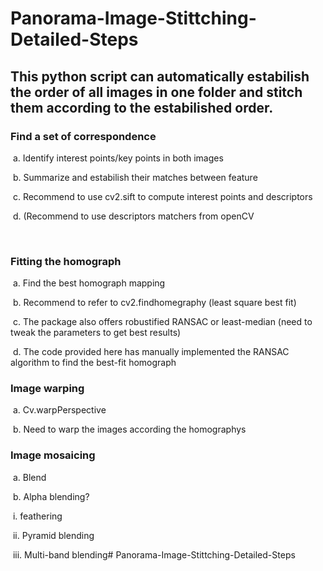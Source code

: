 # Panorama-Image-Stittching-Detailed-Steps



## This python script can automatically estabilish the order of all images in one folder and stitch them according to the estabilished order.



### Find a set of correspondence 

​		a. Identify interest points/key points in both images

​        b. Summarize and estabilish their matches between feature

​        c. Recommend to use cv2.sift to compute interest points and descriptors  

​        d. (Recommend to use descriptors matchers from openCV

​    

### Fitting the homograph

​		a. Find the best homograph mapping

​		b. Recommend to refer to cv2.findhomegraphy (least square best fit)  

​        c. The package also offers robustified RANSAC or least-median (need to tweak the parameters to get best results)

​        d. The code provided here has manually implemented the RANSAC algorithm to find the best-fit homograph

  

### Image warping

​		a. Cv.warpPerspective

​        b. Need to warp the images according the homographys

  

### Image mosaicing

​        a. Blend

​        b. Alpha blending?

​				i. feathering

​            	ii. Pyramid blending

​            	iii. Multi-band blending# Panorama-Image-Stittching-Detailed-Steps

